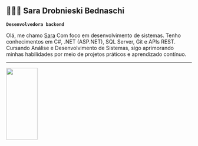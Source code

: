## 👩🏻‍💻 Sara Drobnieski Bednaschi

**`Desenvolvedora backend`**

Olá, me chamo [Sara](https://www.linkedin.com/in/sara-bednaschi) Com foco em desenvolvimento de sistemas. Tenho conhecimentos em C#, .NET (ASP.NET), SQL Server, Git e APIs REST. Cursando Análise e Desenvolvimento de Sistemas, sigo aprimorando minhas habilidades por meio de projetos práticos e aprendizado contínuo.
  
---

<div align="left">
  
  <img width="41%" height="195px" src="https://github-readme-stats.vercel.app/api/top-langs/?username=sarabednaski&layout=compact&hide_border=true&title_color=8f00ff&text_color=ffffff&bg_color=0d1117" />
  
 </div>

